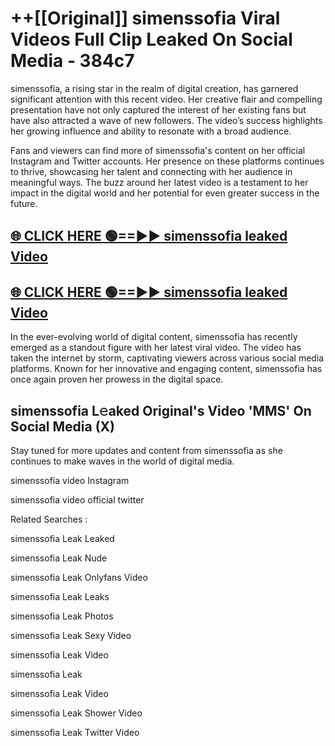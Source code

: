 # ++[[Original]] simenssofia Viral Videos Full Clip Leaked On Social Media - 384c7<br>

simenssofia, a rising star in the realm of digital creation, has garnered significant attention with this recent video. Her creative flair and compelling presentation have not only captured the interest of her existing fans but have also attracted a wave of new followers. The video’s success highlights her growing influence and ability to resonate with a broad audience.

Fans and viewers can find more of simenssofia's content on her official Instagram and Twitter accounts. Her presence on these platforms continues to thrive, showcasing her talent and connecting with her audience in meaningful ways. The buzz around her latest video is a testament to her impact in the digital world and her potential for even greater success in the future.


## [🌐 CLICK HERE 🟢==►► simenssofia leaked Video ](https://onlyclips.site?title=simenssofia&ref=git)

## [🌐 CLICK HERE 🟢==►► simenssofia leaked Video ](https://onlyclips.site?title=simenssofia&ref=git)


In the ever-evolving world of digital content, simenssofia has recently emerged as a standout figure with her latest viral video. The video has taken the internet by storm, captivating viewers across various social media platforms. Known for her innovative and engaging content, simenssofia has once again proven her prowess in the digital space.



## simenssofia L𝚎aked Original's Video 'MMS' On Social Media (X)


Stay tuned for more updates and content from simenssofia as she continues to make waves in the world of digital media.

simenssofia video Instagram

simenssofia video official twitter


Related Searches :

simenssofia Leak Leaked

simenssofia Leak Nude

simenssofia Leak Onlyfans Video

simenssofia Leak Leaks

simenssofia Leak Photos

simenssofia Leak Sexy Video

simenssofia Leak Video

simenssofia Leak

simenssofia Leak Video

simenssofia Leak Shower Video

simenssofia Leak Twitter Video

